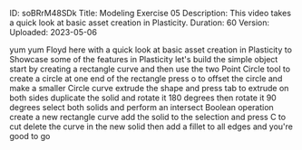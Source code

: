 ID: soBRrM48SDk
Title: Modeling Exercise 05
Description: This video takes a quick look at basic asset creation in Plasticity.
Duration: 60
Version: 
Uploaded: 2023-05-06

yum yum Floyd here with a quick look at
basic asset creation in Plasticity to
Showcase some of the features in
Plasticity let's build the simple object
start by creating a rectangle curve and
then use the two Point Circle tool to
create a circle at one end of the
rectangle press o to offset the circle
and make a smaller Circle curve extrude
the shape and press tab to extrude on
both sides duplicate the solid and
rotate it 180 degrees then rotate it 90
degrees select both solids and perform
an intersect Boolean operation create a
new rectangle curve
add the solid to the selection and press
C to cut
delete the curve in the new solid then
add a fillet to all edges and you're
good to go

